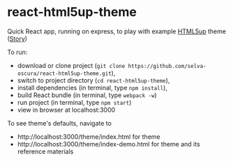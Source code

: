 # react-html5up-theme

<p>Quick React app, running on express, to play with example <a href="https://html5up.net/">HTML5up</a> theme (<a href="https://html5up.net/story">Story</a>)</p>

<p>To run:</p>
<ul>
	<li>download or clone project (<code>git clone https://github.com/selva-oscura/react-html5up-theme.git</code>),</li> 
	<li>switch to project directory (<code>cd react-html5up-theme</code>),</li> 
	<li>install dependencies (in terminal, type <code>npm install</code>),</li> 
	<li>build React bundle (in terminal, type <code>webpack -w</code>)</li>
	<li>run project (in terminal, type <code>npm start</code>)</li> 
	<li>view in browser at localhost:3000</li> 
</ul>

<p>To see theme's defaults, navigate to </p>
<ul>
	<li>http://localhost:3000/theme/index.html for theme</li> 
	<li>http://localhost:3000/theme/index-demo.html for theme and its reference materials</li> 
</ul>
